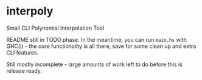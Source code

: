 # interpoly
Small CLI Polynomial Interpolation Tool

README still in TODO phase. In the meantime, you can run `main.hs` with GHC(i) - 
the core functionality is all there, save for some clean up and extra CLI features.

Still mostly incomplete - large amounts of work left to do before this is release ready.
